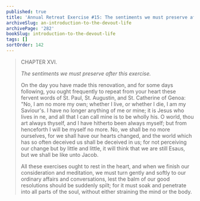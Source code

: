 ```yaml
---
published: true
title: 'Annual Retreat Exercise #15: The sentiments we must preserve after the conclusion'
archiveSlug: an-introduction-to-the-devout-life
archivePage: '282'
bookSlug: introduction-to-the-devout-life
tags: []
sortOrder: 142
---
```


> CHAPTER XVI.
>
> *The sentiments we must preserve after this exercise.*
>
> On the day you have made this renovation, and for some days following, you ought frequently to repeat from your heart these fervent words of St. Paul, St. Augustin, and St. Catherine of Genoa: "No, I am no more my own; whether I live, or whether I die, I am my Saviour's. I have no longer anything of me or mine; it is Jesus who lives in ne, and all that I can call mine is to be wholly his. O world, thou art always thyself, and I have hitherto been always myself; but from henceforth I will be myself no more. No, we shall be no more ourselves, for we shall have our hearts changed, and the world which has so often deceived us shall be deceived in us; for not perceiving our change but by little and little, it will think that we are still Esaus, but we shall be like unto Jacob.
>
> All these exercises ought to rest in the heart, and when we finish our consideration and meditation, we must turn gently and softly to our ordinary affairs and conversations, lest the balm of our good resolutions should be suddenly spilt; for it must soak and penetrate into all parts of the soul, without either straining the mind or the body.
